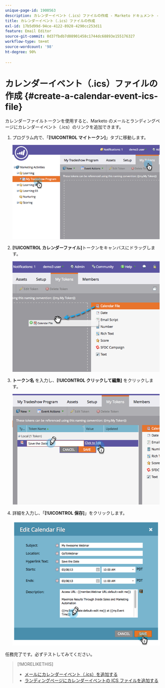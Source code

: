```yaml
---
unique-page-id: 1900563
description: カレンダーイベント（.ics）ファイルの作成 - Marketo ドキュメント - 製品ドキュメント
title: カレンダーイベント（.ics）ファイルの作成
exl-id: 17b5d99d-94ce-4122-8928-4290cc253d11
feature: Email Editor
source-git-commit: 0d37fbdb7d08901458c1744dc68893e155176327
workflow-type: tm+mt
source-wordcount: '98'
ht-degree: 90%

---
```


# カレンダーイベント（.ics）ファイルの作成 {#create-a-calendar-event-ics-file}

カレンダーファイルトークンを使用すると、Marketo のメールとランディングページにカレンダーイベント（.ics）のリンクを追加できます。

1. プログラム内で、「**[!UICONTROL マイトークン]**」タブに移動します。

   ![](assets/image2014-9-11-15-3a33-3a27.png)

1. **[!UICONTROL カレンダーファイル]**&#x200B;トークンをキャンバスにドラッグします。

   ![](assets/image2014-9-11-15-3a34-3a0.png)

1. **トークン名** を入力し、**[!UICONTROL クリックして編集]** をクリックします。

   ![](assets/image2014-9-11-15-3a34-3a10.png)

1. 詳細を入力し、「**[!UICONTROL 保存]**」をクリックします。

   ![](assets/image2014-9-11-15-3a34-3a16.png)

任務完了です。必ずテストしてみてください。

>[!MORELIKETHIS]
>
>* [メールにカレンダーイベント（.ics）を追加する](/help/marketo/product-docs/email-marketing/general/functions-in-the-editor/include-a-calendar-event-ics-in-an-email.md)
>* [ランディングページにカレンダーイベントの ICS ファイルを追加する](/help/marketo/product-docs/demand-generation/landing-pages/personalizing-landing-pages/include-a-calendar-event-ics-file-in-a-landing-page.md)
